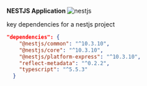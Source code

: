 **NESTJS Application**
![nestjs](https://github.com/user-attachments/assets/7a08ebff-777c-40cd-af2e-b82e88ee8a27)

key dependencies for a nestjs project

```json
"dependencies": {
    "@nestjs/common": "^10.3.10",
    "@nestjs/core": "^10.3.10",
    "@nestjs/platform-express": "^10.3.10",
    "reflect-metadata": "^0.2.2",
    "typescript": "^5.5.3"
  }
```
